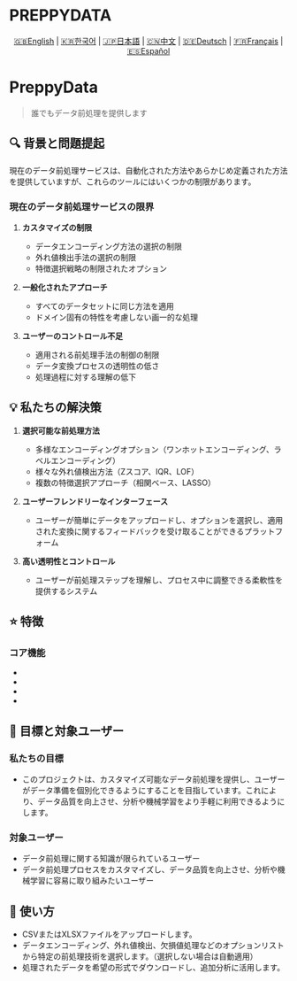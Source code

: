 # PREPPYDATA
<p align="center">
  <a href="README.en.md">🇬🇧English</a> |
  <a href="README.ko.md">🇰🇷한국어</a> |
  <a href="README.ja.md">🇯🇵日本語</a> |
  <a href="README.cn.md">🇨🇳中文</a> |
  <a href="README.gr.md">🇩🇪Deutsch</a> |
  <a href="README.fr.md">🇫🇷Français</a> |
  <a href="README.ep.md">🇪🇸Español</a>
</p>

# PreppyData
> 誰でもデータ前処理を提供します

## 🔍 背景と問題提起

現在のデータ前処理サービスは、自動化された方法やあらかじめ定義された方法を提供していますが、これらのツールにはいくつかの制限があります。

### 現在のデータ前処理サービスの限界

1. **カスタマイズの制限**
   - データエンコーディング方法の選択の制限
   - 外れ値検出手法の選択の制限
   - 特徴選択戦略の制限されたオプション

2. **一般化されたアプローチ**
   - すべてのデータセットに同じ方法を適用
   - ドメイン固有の特性を考慮しない画一的な処理

3. **ユーザーのコントロール不足**
   - 適用される前処理手法の制御の制限
   - データ変換プロセスの透明性の低さ
   - 処理過程に対する理解の低下

## 💡 私たちの解決策

1. **選択可能な前処理方法**
   - 多様なエンコーディングオプション（ワンホットエンコーディング、ラベルエンコーディング）
   - 様々な外れ値検出方法（Zスコア、IQR、LOF）
   - 複数の特徴選択アプローチ（相関ベース、LASSO）

2. **ユーザーフレンドリーなインターフェース**
   - ユーザーが簡単にデータをアップロードし、オプションを選択し、適用された変換に関するフィードバックを受け取ることができるプラットフォーム

3. **高い透明性とコントロール**
   - ユーザーが前処理ステップを理解し、プロセス中に調整できる柔軟性を提供するシステム

## ⭐ 特徴
### コア機能
 - [カスタマイズ可能な前処理オプション]: ユーザーは様々なデータ前処理技術を選択できます。
 - [ユーザーフレンドリーなインターフェース]: ユーザーがデータセットを簡単にアップロードし、利用可能な前処理オプションを探索できるシンプルなウェブベースのプラットフォームです。
 - [ステップバイステップガイダンス]: ユーザーが前処理プロセスを段階的に理解し、調整できるよう支援するガイド機能です。
 - [データ品質評価]: ユーザーが前処理前後のデータセットの品質を評価し、問題を効果的に特定し解決するのを支援する機能です。

## 🎯 目標と対象ユーザー
### 私たちの目標
 - このプロジェクトは、カスタマイズ可能なデータ前処理を提供し、ユーザーがデータ準備を個別化できるようにすることを目指しています。これにより、データ品質を向上させ、分析や機械学習をより手軽に利用できるようにします。

### 対象ユーザー
 - データ前処理に関する知識が限られているユーザー
 - データ前処理プロセスをカスタマイズし、データ品質を向上させ、分析や機械学習に容易に取り組みたいユーザー

## 📖 使い方
 - CSVまたはXLSXファイルをアップロードします。
 - データエンコーディング、外れ値検出、欠損値処理などのオプションリストから特定の前処理技術を選択します。（選択しない場合は自動適用）
 - 処理されたデータを希望の形式でダウンロードし、追加分析に活用します。
